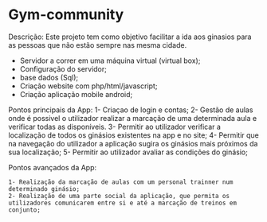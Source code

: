 # Gym-community



Descrição: 
Este projeto tem como objetivo facilitar a ida aos ginasios para as pessoas que não estão sempre nas mesma cidade. 


- Servidor a correr em uma máquina virtual (virtual box);
- Configuração do servidor;
- base dados (Sql);
- Criação website com php/html/javascript;
- Criação aplicação mobile android;

Pontos principais da App:
        1- Criaçao de login e contas;
	2- Gestão de aulas onde é possivel o utilizador realizar a marcação de uma determinada aula e verificar todas as disponíveis.
	3- Permitir ao utilizador verificar a localização de todos os ginásios existentes na app e no site;
	4- Permitir que na navegação do utilizador a aplicação sugira os ginásios mais próximos da sua localização;
	5- Permitir ao utilizador avaliar as condições do ginásio;
	

Pontos avançados da App:

	1- Realização da marcação de aulas com um personal trainner num determinado ginásio;
	2- Realização de uma parte social da aplicação, que permita os utilizadores comunicarem entre si e até a marcação de treinos em   conjunto;          
	
